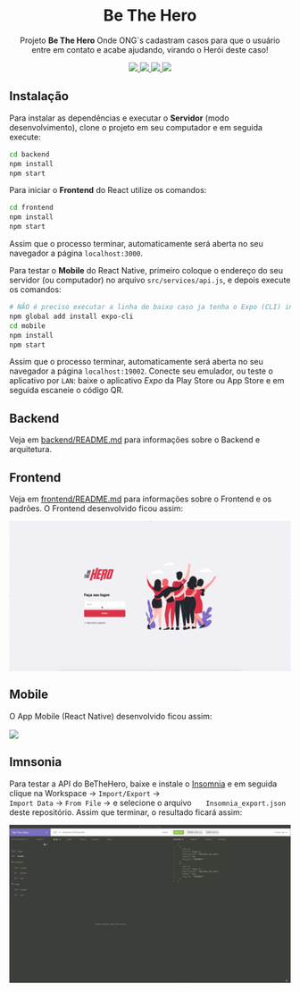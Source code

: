 <!-- <img src="./static/omnistack.png" align="center"></img> -->
<h1 align="center">Be The Hero</h1>
<p align="center">Projeto <strong>Be The Hero</strong> Onde ONG`s cadastram casos para que o usuário entre em contato e acabe ajudando, virando o Herói deste caso!  </p>

<p align="center">
  <a aria-label="Versão do Node" href="https://github.com/nodejs/node/blob/master/doc/changelogs/CHANGELOG_V12.md#10.16.0">
    <img src="https://img.shields.io/badge/node.js@lts-12.14.1-informational?logo=Node.JS"></img>
  </a>
  <a aria-label="Versão do React" href="https://github.com/facebook/react/blob/master/CHANGELOG.md#16120-november-14-2019">
    <img src="https://img.shields.io/badge/react-16.13.1-informational?logo=react"></img>
  </a>
  <a aria-label="Versão do Expo" href="https://www.npmjs.com/package/expo-cli/v/3.11.5">
    <img src="https://img.shields.io/badge/expo--CLI-3.16.1-informational?logo=expo"></img>
  </a>
  <a aria-label="Completo" href="https://rocketseat.com.br/week-10/aulas#4">
    <img src="https://img.shields.io/badge/OmniStack-done-green?logo=data:image/png;base64,iVBORw0KGgoAAAANSUhEUgAAABAAAAAQCAMAAAAoLQ9TAAAALVBMVEVHcExxWsF0XMJzXMJxWcFsUsD///9jRrzY0u6Xh9Gsn9n39fyMecy0qd2bjNJWBT0WAAAABHRSTlMA2Do606wF2QAAAGlJREFUGJVdj1cWwCAIBLEsRU3uf9xobDH8+GZwUYi8i6ucJwrxKE+7D0G9Q4vlYqtmCSjndr4CgCgzlyFgfKfKCVO0LrPKjmiqMxGXkJwNnXskqWG+1oSM+BSwD8f29YLNjvx/OQrn+g99oQSoNmt3PgAAAABJRU5ErkJggg=="></img>
  </a>
</p>

## Instalação
Para instalar as dependências e executar o **Servidor** (modo desenvolvimento), clone o projeto em seu computador e em seguida execute:
```bash
cd backend
npm install
npm start
```
Para iniciar o **Frontend** do React utilize os comandos:
```bash
cd frontend
npm install
npm start
```
Assim que o processo terminar, automaticamente será aberta no seu navegador a página `localhost:3000`.  

Para testar o **Mobile** do React Native, primeiro coloque o endereço do seu servidor (ou computador) no arquivo `src/services/api.js`, e depois execute os comandos:
```bash
# NÃO é preciso executar a linha de baixo caso ja tenha o Expo (CLI) instalado!
npm global add install expo-cli
cd mobile
npm install
npm start
```
Assim que o processo terminar, automaticamente será aberta no seu navegador a página `localhost:19002`. Conecte seu emulador, ou teste o aplicativo por `LAN`: baixe o aplicativo *Expo* da Play Store ou App Store e em seguida escaneie o código QR.

## Backend
Veja em [backend/README.md](./backend) para informações sobre o Backend e arquitetura.

## Frontend
Veja em [frontend/README.md](./frontend) para informações sobre o Frontend e os padrões. O Frontend desenvolvido ficou assim:

<img align="center" src="./static/frontend.gif"></img>

## Mobile
O App Mobile (React Native) desenvolvido ficou assim:

<img align="center" src="./static/mobile.gif?v=2"></img>

## Imnsonia 
Para testar a API do BeTheHero, baixe e instale o [Insomnia](https://insomnia.rest/download/) e em seguida clique na Workspace → `Import/Export` →  
`Import Data` → `From File` → e selecione o arquivo ` 	Insomnia_export.json` deste repositório. Assim que terminar, o resultado ficará assim:  

<img align="center" src="./static/insomnia.gif"></img>
